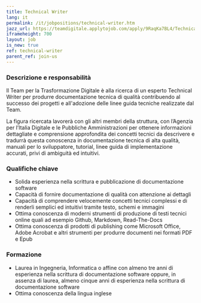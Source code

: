 ```yaml
---
title: Technical Writer
lang: it
permalink: /it/jobpositions/technical-writer.htm
jazz_url: https://teamdigitale.applytojob.com/apply/9RaqKa7BL4/Technical-Writer
iframeheight: 700
layout: job
is_new: true
ref: technical-writer
parent_ref: join-us
---
```


### Descrizione e responsabilità
Il Team per la Trasformazione Digitale è alla ricerca di un esperto Technical Writer per produrre documentazione tecnica di qualità contribuendo al successo dei progetti e all'adozione delle linee guida tecniche realizzate dal Team. 

La figura ricercata lavorerà con gli altri membri della struttura, con l’Agenzia per l’Italia Digitale e le Pubbliche Amministrazioni per ottenere informazioni dettagliate e comprensione approfondita dei concetti tecnici da descrivere e tradurrà questa conoscenza in documentazione tecnica di alta qualità, manuali per lo sviluppatore, tutorial, linee guida di implementazione accurati, privi di ambiguità ed intuitivi.

### Qualifiche chiave
- Solida esperienza nella scrittura e pubblicazione di documentazione software
- Capacità di fornire documentazione di qualità con attenzione ai dettagli
- Capacità di comprendere velocemente concetti tecnici complessi e di renderli semplici ed intuitivi tramite testo, schemi e immagini
- Ottima conoscenza di moderni strumenti di produzione di testi tecnici online quali ad esempio Github, Markdown, Read-The-Docs
- Ottima conoscenza di prodotti di publishing come Microsoft Office, Adobe Acrobat e altri strumenti per produrre documenti nei formati PDF e Epub

### Formazione
- Laurea in Ingegneria, Informatica o affine con almeno tre anni di esperienza nella scrittura di documentazione software oppure, in assenza di laurea, almeno cinque anni di esperienza nella scrittura di documentazione software
- Ottima conoscenza della lingua inglese
